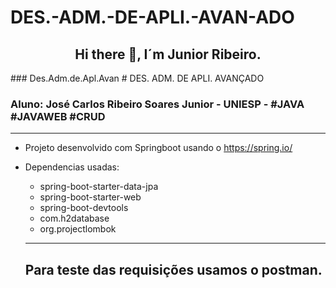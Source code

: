 # DES.-ADM.-DE-APLI.-AVAN-ADO

<h2 align="center"> Hi there 👋, I´m Junior Ribeiro.</h2>
### Des.Adm.de.Apl.Avan
# DES. ADM. DE APLI. AVANÇADO

### Aluno: José Carlos Ribeiro Soares Junior - UNIESP - #JAVA #JAVAWEB #CRUD
---

* Projeto desenvolvido com Springboot usando o https://spring.io/
* Dependencias usadas:
  * spring-boot-starter-data-jpa
  * spring-boot-starter-web
  * spring-boot-devtools
  * com.h2database
  * org.projectlombok
  
  ---
  
  ## Para teste das requisições usamos o postman.
